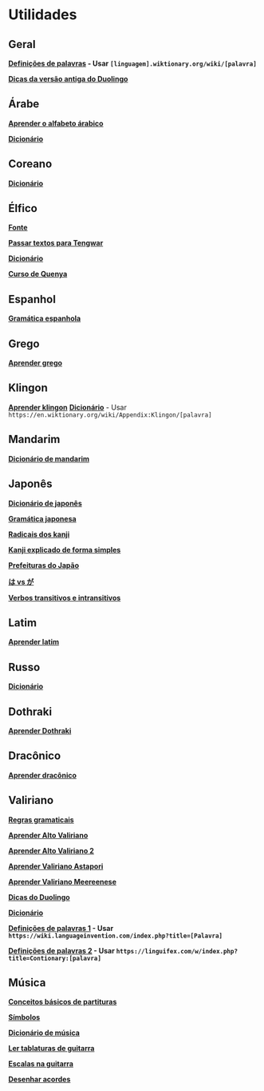 # Utilidades

## Geral

**[Definições de palavras](https://wiktionary.org/wiki) - Usar `[linguagem].wiktionary.org/wiki/[palavra]`**

**[Dicas da versão antiga do Duolingo](duome.eu/tips)**

## Árabe

**[Aprender o alfabeto árabico](https://www.learnarabiconline.com/arabic-alphabet/)**

**[Dicionário](https://www.arabicstudentsdictionary.com/)**

## Coreano

**[Dicionário](https://korean.dict.naver.com/koendict)**

## Élfico

**[Fonte](https://www.cdnfonts.com/tengwar-annatar.font)**

**[Passar textos para Tengwar](https://www.tecendil.com)**

**[Dicionário](https://www.elfdict.com/)**

**[Curso de Quenya](https://eldamo.org/intro-quenya/index.html)**

## Espanhol

**[Gramática espanhola](https://www.spanishdict.com/guide)**

## Grego

**[Aprender grego](https://learningreek.com/greek-language/)**

## Klingon

**[Aprender klingon](https://klingon.wiki)**
**[Dicionário](https://en.wiktionary.org/wiki/Appendix:Klingon/)** - Usar `https://en.wiktionary.org/wiki/Appendix:Klingon/[palavra]`

## Mandarim

**[Dicionário de mandarim](hanzii.net)**

## Japonês

**[Dicionário de japonês](https://jisho.org/)**

**[Gramática japonesa](https://www.tofugu.com/japanese-grammar/)**

**[Radicais dos kanji](https://docs.google.com/spreadsheets/d/1PDY4D8TPz7b-KEFVMyV-uyrEVteopqs6hFoFERfXY-4/edit#gid=1180165444)**

**[Kanji explicado de forma simples](https://www.kanjidamage.com/)**

**[Prefeituras do Japão](https://thejapanesepage.com/prefectures-of-japan/)**

**[は vs が](https://8020japanese.com/wa-vs-ga/)**

**[Verbos transitivos e intransitivos](https://www.mlcjapanese.co.jp/Download/ViVt.pdf)**

## Latim

**[Aprender latim](https://www.nationalarchives.gov.uk/latin/)**

## Russo

**[Dicionário](https://en.openrussian.org/)**

## Dothraki

**[Aprender Dothraki](https://wiki.languageinvention.com/index.php?title=Dothraki_language)**

## Dracônico

**[Aprender dracônico](https://www.thuum.org/learn/)**

## Valiriano

**[Regras gramaticais](https://docs.google.com/document/d/1sJ7us1CwhyZAcG1zJ61OLeOAL8t22FsLMO4FlrsPqP0/edit)**

**[Aprender Alto Valiriano](https://wiki.languageinvention.com/index.php?title=High_Valyrian_language)**

**[Aprender Alto Valiriano 2](https://web.archive.org/web/20220322023216/https://wiki.dothraki.org/Learning_High_Valyrian)**

**[Aprender Valiriano Astapori](https://wiki.languageinvention.com/index.php?title=Astapori_Valyrian_language)**

**[Aprender Valiriano Meereenese](https://wiki.languageinvention.com/index.php?title=Meereenese_Valyrian_language)**

**[Dicas do Duolingo](https://duome.eu/tips/en/hv)**

**[Dicionário](valyrian-dictionary.com)**

**[Definições de palavras 1](https://wiki.languageinvention.com/) - Usar `https://wiki.languageinvention.com/index.php?title=[Palavra]`**

**[Definições de palavras 2](https://linguifex.com/) - Usar `https://linguifex.com/w/index.php?title=Contionary:[palavra]`**

## Música

**[Conceitos básicos de partituras](https://musica.ufma.br/bordini/ext/unidades/unidade_01a.html)**

**[Símbolos](https://commons.wikimedia.org/wiki/Musical_notation)**

**[Dicionário de música](https://www.meloteca.com/dicionario-de-musica-ingles-portugues/)**

**[Ler tablaturas de guitarra](https://www.pickupmusic.com/blog/the-ultimate-guide-to-reading-guitar-tab)**

**[Escalas na guitarra](https://www.guitarscale.org/all-scales.html)**

**[Desenhar acordes](https://chordpic.com/pt)**
